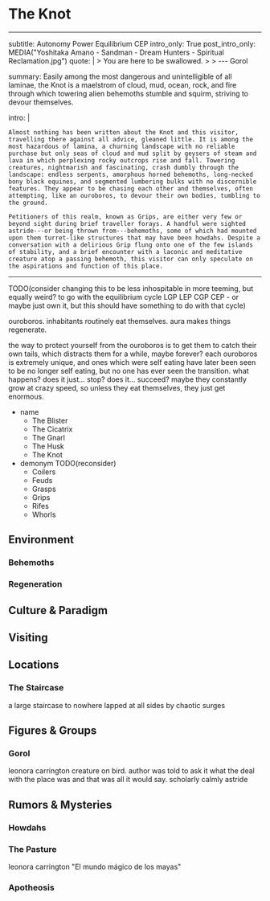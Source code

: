 # The Knot

---
subtitle: Autonomy Power Equilibrium CEP
intro_only: True
post_intro_only: MEDIA("Yoshitaka Amano - Sandman - Dream Hunters - Spiritual Reclamation.jpg")
quote: |
    > You are here to be swallowed.
    >
    > <span class="attribution">--- Gorol</span>

summary: Easily among the most dangerous and unintelligible of all laminae, the Knot is a maelstrom of cloud, mud, ocean, rock, and fire through which towering alien behemoths stumble and squirm, striving to devour themselves.

intro: |

    Almost nothing has been written about the Knot and this visitor, travelling there against all advice, gleaned little. It is among the most hazardous of lamina, a churning landscape with no reliable purchase but only seas of cloud and mud split by geysers of steam and lava in which perplexing rocky outcrops rise and fall. Towering creatures, nightmarish and fascinating, crash dumbly through the landscape: endless serpents, amorphous horned behemoths, long-necked bony black equines, and segmented lumbering bulks with no discernible features. They appear to be chasing each other and themselves, often attempting, like an ouroboros, to devour their own bodies, tumbling to the ground.

    Petitioners of this realm, known as Grips, are either very few or beyond sight during brief traveller forays. A handful were sighted astride---or being thrown from---behemoths, some of which had mounted upon them turret-like structures that may have been howdahs. Despite a conversation with a delirious Grip flung onto one of the few islands of stability, and a brief encounter with a laconic and meditative creature atop a passing behemoth, this visitor can only speculate on the aspirations and function of this place.
---

<!--
what's the point?

- it's impressive and weird
- unclear
- powerful
-->

TODO(consider changing this to be less inhospitable in more teeming, but equally weird? to go with the equilibrium cycle LGP LEP CGP CEP - or maybe just own it, but this should have something to do with that cycle)

ouroboros. inhabitants routinely eat themselves. aura makes things regenerate.

the way to protect yourself from the ouroboros is to get them to catch their own tails, which distracts them for a while, maybe forever? each ouroboros is extremely unique, and ones which were self eating have later been seen to be no longer self eating, but no one has ever seen the transition. what happens? does it just... stop? does it... succeed? maybe they constantly grow at crazy speed, so unless they eat themselves, they just get enormous.

- name
	+ The Blister
	+ The Cicatrix
	+ The Gnarl
	+ The Husk
	+ The Knot
- demonym TODO(reconsider)
	+ Coilers
	+ Feuds
	+ Grasps
	+ Grips
	+ Rifes
	+ Whorls

## Environment

### Behemoths

### Regeneration

## Culture & Paradigm

## Visiting

## Locations

### The Staircase

a large staircase to nowhere lapped at all sides by chaotic surges

## Figures & Groups

### Gorol

leonora carrington creature on bird. author was told to ask it what the deal with the place was and that was all it would say. scholarly calmly astride

<!-- ## Festivals & Traditions -->

<!-- ## History -->

## Rumors & Mysteries

### Howdahs

### The Pasture

leonora carrington "El mundo mágico de los mayas"

### Apotheosis